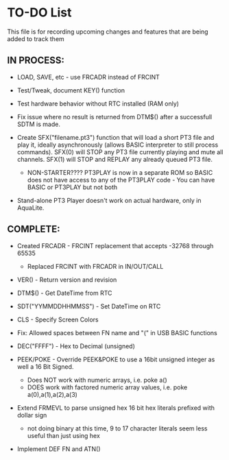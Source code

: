 # TO-DO List

This file is for recording upcoming changes and features that are being added to track them

## IN PROCESS:

- LOAD, SAVE, etc - use FRCADR instead of FRCINT


- Test/Tweak, document KEY() function

- Test hardware behavior without RTC installed (RAM only)

- Fix issue where no result is returned from DTM$() after a successfull SDTM is made.

- Create SFX("filename.pt3") function that will load a short PT3 file and play it, ideally asynchronously (allows BASIC interpreter to still process commands). SFX(0) will STOP any PT3 file currently playing and mute all channels. SFX(1) will STOP and REPLAY any already queued PT3 file.
  - NON-STARTER???? PT3PLAY is now in a separate ROM so BASIC does not have access to any of the PT3PLAY code - You can have BASIC or PT3PLAY but not both

- Stand-alone PT3 Player doesn't work on actual hardware, only in AquaLite.


## COMPLETE:

- Created FRCADR - FRCINT replacement that accepts -32768 through 65535
  - Replaced FRCINT with FRCADR in IN/OUT/CALL

- VER() - Return version and revision

- DTM$() - Get DateTime from RTC

- SDT("YYMMDDHHMMSS") - Set DateTime on RTC

- CLS - Specify Screen Colors

- Fix: Allowed spaces between FN name and "(" in USB BASIC functions

- DEC("FFFF") - Hex to Decimal (unsigned)

- PEEK/POKE - Override PEEK&POKE to use a 16bit unsigned integer as well a 16 Bit Signed.
  - Does NOT work with numeric arrays, i.e. poke a()
  - DOES work with factored numeric array values, i.e. poke a(0),a(1),a(2),a(3)

- Extend FRMEVL to parse unsigned hex 16 bit hex literals prefixed with dollar sign
  - not doing binary at this time, 9 to 17 character literals seem less useful than just using hex

- Implement DEF FN and ATN()
